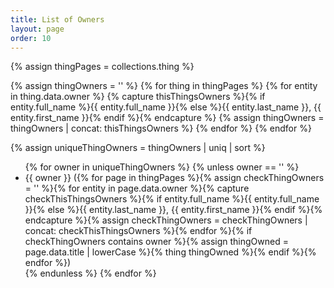 ```yaml
---
title: List of Owners
layout: page
order: 10
---
```


{% assign thingPages = collections.thing %}

{% assign thingOwners = '' %}
{% for thing in thingPages %}
{% for entity in thing.data.owner %}
{% capture thisThingsOwners %}{% if entity.full_name %}{{ entity.full_name }}{% else %}{{ entity.last_name }}, {{ entity.first_name }}{% endif %}{% endcapture %}
{% assign thingOwners = thingOwners | concat: thisThingsOwners %}
{% endfor %}
{% endfor %}

{% assign uniqueThingOwners = thingOwners | uniq | sort %}

<ul id="owners-list">
{% for owner in uniqueThingOwners %}
{% unless owner == '' %}
<li>{{ owner }} ({% for page in thingPages %}{% assign checkThingOwners = '' %}{% for entity in page.data.owner %}{% capture checkThisThingsOwners %}{% if entity.full_name %}{{ entity.full_name }}{% else %}{{ entity.last_name }}, {{ entity.first_name }}{% endif %}{% endcapture %}{% assign checkThingOwners = checkThingOwners | concat: checkThisThingsOwners %}{% endfor %}{% if checkThingOwners contains owner %}{% assign thingOwned = page.data.title | lowerCase %}{% thing thingOwned %}{% endif %}{% endfor %})</li>
{% endunless %}
{% endfor %}
</ul>